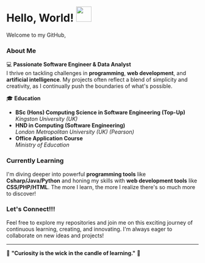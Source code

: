 # Hello, World! <img width="40" height="40" src="https://raw.githubusercontent.com/iampavangandhi/iampavangandhi/master/gifs/Hi.gif">

Welcome to my GitHub, 

### About Me

💻 **Passionate Software Engineer & Data Analyst**  
I thrive on tackling challenges in **programming**, **web development**, and **artificial intelligence**. My projects often reflect a blend of simplicity and creativity, as I continually push the boundaries of what's possible.

🎓 **Education**  
- **BSc (Hons) Computing Science in Software Engineering (Top-Up)**  
  *Kingston University (UK)*  
- **HND in Computing (Software Engineering)**  
  *London Metropolitan University (UK) (Pearson)*  
- **Office Application Course**  
  *Ministry of Education*

### Currently Learning

I'm diving deeper into powerful **programming tools** like **Csharp/Java/Python** and honing my skills with **web development tools** like **CSS/PHP/HTML**. The more I learn, the more I realize there's so much more to discover!

### Let's Connect!!!


Feel free to explore my repositories and join me on this exciting journey of continuous learning, creating, and innovating. I'm always eager to collaborate on new ideas and projects!

---

🌟 **"Curiosity is the wick in the candle of learning."** 🌟

<!---
Nush987/Nush987 is a ✨ special ✨ repository because its `README.md` (this file) appears on your GitHub profile.
You can click the Preview link to take a look at your changes.
--->
